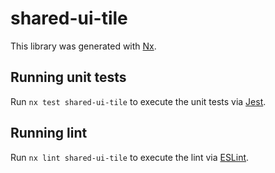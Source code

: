 # shared-ui-tile

This library was generated with [Nx](https://nx.dev).

## Running unit tests

Run `nx test shared-ui-tile` to execute the unit tests via [Jest](https://jestjs.io).

## Running lint

Run `nx lint shared-ui-tile` to execute the lint via [ESLint](https://eslint.org/).
